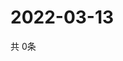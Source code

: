 # 2022-03-13
  共 0条

  <!-- BEGIN -->
  <!-- 最后更新时间Sun Mar 13 2022 01:56:45 GMT+0000 (Coordinated Universal Time) -->
  
  <!-- END -->
  
  